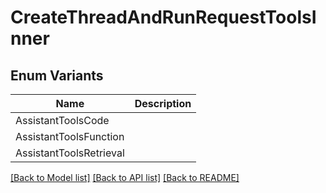 # CreateThreadAndRunRequestToolsInner

## Enum Variants

| Name | Description |
|---- | -----|
| AssistantToolsCode |  |
| AssistantToolsFunction |  |
| AssistantToolsRetrieval |  |

[[Back to Model list]](../README.md#documentation-for-models) [[Back to API list]](../README.md#documentation-for-api-endpoints) [[Back to README]](../README.md)


